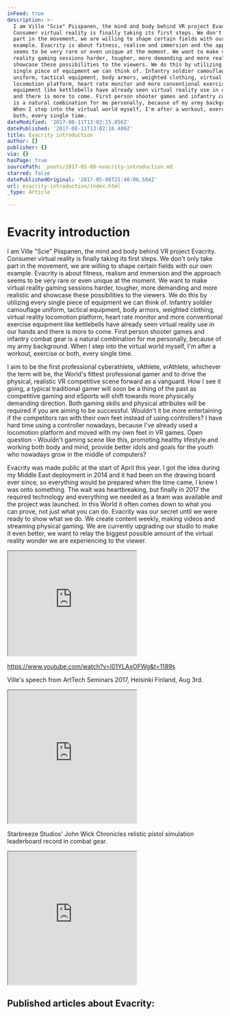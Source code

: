 ```yaml
---
inFeed: true
description: >-
  I am Ville "Scie" Piispanen, the mind and body behind VR project Evacrity.
  Consumer virtual reality is finally taking its first steps. We don't only take
  part in the movement, we are willing to shape certain fields with our own
  example. Evacrity is about fitness, realism and immersion and the approach
  seems to be very rare or even unique at the moment. We want to make virtual
  reality gaming sessions harder, tougher, more demanding and more realistic and
  showcase these possibilities to the viewers. We do this by utilizing every
  single piece of equipment we can think of. Infantry soldier camouflage
  uniform, tactical equipment, body armors, weighted clothing, virtual reality
  locomotion platform, heart rate monitor and more conventional exercise
  equipment like kettlebells have already seen virtual reality use in our hands
  and there is more to come. First person shooter games and infantry combat gear
  is a natural combination for me personally, because of my army background.
  When I step into the virtual world myself, I'm after a workout, exercise or
  both, every single time.
dateModified: '2017-08-11T13:02:15.856Z'
datePublished: '2017-08-11T13:02:16.409Z'
title: Evacrity introduction
author: []
publisher: {}
via: {}
hasPage: true
sourcePath: _posts/2017-05-08-evacrity-introduction.md
starred: false
datePublishedOriginal: '2017-05-08T21:40:06.504Z'
url: evacrity-introduction/index.html
_type: Article

---
```

# Evacrity introduction

I am Ville "Scie" Piispanen, the mind and body behind VR project Evacrity. Consumer virtual reality is finally taking its first steps. We don't only take part in the movement, we are willing to shape certain fields with our own example. Evacrity is about fitness, realism and immersion and the approach seems to be very rare or even unique at the moment. We want to make virtual reality gaming sessions harder, tougher, more demanding and more realistic and showcase these possibilities to the viewers. We do this by utilizing every single piece of equipment we can think of. Infantry soldier camouflage uniform, tactical equipment, body armors, weighted clothing, virtual reality locomotion platform, heart rate monitor and more conventional exercise equipment like kettlebells have already seen virtual reality use in our hands and there is more to come. First person shooter games and infantry combat gear is a natural combination for me personally, because of my army background. When I step into the virtual world myself, I'm after a workout, exercise or both, every single time.

I aim to be the first professional cyberathlete, vAthlete, vrAthlete, whichever the term will be, the World's fittest professional gamer and to drive the physical, realistic VR competitive scene forward as a vanguard. How I see it going, a typical traditional gamer will soon be a thing of the past as competitive gaming and eSports will shift towards more physically demanding direction. Both gaming skills and physical attributes will be required if you are aiming to be successful. Wouldn't it be more entertaining if the competitors ran with their own feet instead of using controllers? I have hard time using a controller nowadays, because I've already used a locomotion platform and moved with my own feet in VR games. Open question - Wouldn't gaming scene like this, promoting healthy lifestyle and working both body and mind, provide better idols and goals for the youth who nowadays grow in the middle of computers?

Evacrity was made public at the start of April this year. I got the idea during my Middle East deployment in 2014 and it had been on the drawing board ever since, so everything would be prepared when the time came, I knew I was onto something. The wait was heartbreaking, but finally in 2017 the required technology and everything we needed as a team was available and the project was launched. In this World it often comes down to what you can prove, not just what you can do. Evacrity was our secret until we were ready to show what we do. We create content weekly, making videos and streaming physical gaming. We are currently upgrading our studio to make it even better, we want to relay the biggest possible amount of the virtual reality wonder we are experiencing to the viewer.

<iframe src="https://the-grid.github.io/ed-userhtml/?g=eJzLKCkpKLbS1y8vL9erzC8tKU1K1UvOz9UvTyxJzrAvs_U0MIz0cazwdwtPVyuxNTS0sCwGAOWWEYk" height="244" style=""></iframe>

https://www.youtube.com/watch?v=I01YLAxOFWg&t=1189s

Ville's speech from ArtTech Seminars 2017, Helsinki Finland, Aug 3rd.

<iframe src="https://the-grid.github.io/ed-userhtml/?g=eJwlzbEKwjAQgOFXCTc4NomCqPRaXARBcBTHNk2bQGokuXj69hYd_-X7az-mbraC_UAOYbtWIJz1kyOEjVoiJ4PgiJ75ICUzV59YqPS2MnGW3JFx7QvPSt8vx_f1dJtWhFrv9hnED-5jGmxCWKQuhMhjCSGbZO2jqeX_3XwBR_8sTw" height="310" style=""></iframe>

Starbreeze Studios' John Wick Chronicles relistic pistol simulation leaderboard record in combat gear.

<iframe src="https://the-grid.github.io/ed-userhtml/?g=eJwlzbEOgjAQgOFXaW6XEkkYDIejA7MDbKUctkmxpr1y4e0lOv7L93d-TWYjJX5hh9Bea1CO_MsxQlOfkZNFcMyffNNaRKojFi4zVTZuWgxbd9-xeY7D9JiGyzGC-oFzTAslhFMwIURZSwjZJqJ33-n_s_8CEa4qSA" height="310" style=""></iframe>

## Published articles about Evacrity:
